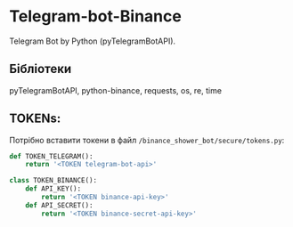 # Telegram-bot-Binance
Telegram Bot by Python (pyTelegramBotAPI). 

## Бібліотеки
pyTelegramBotAPI, 
python-binance, 
requests, 
os, 
re, 
time

## TOKENs:
Потрібно вставити токени в файл `/binance_shower_bot/secure/tokens.py`:
```python
def TOKEN_TELEGRAM():
    return '<TOKEN telegram-bot-api>'

class TOKEN_BINANCE():
    def API_KEY():
        return '<TOKEN binance-api-key>'
    def API_SECRET():
        return '<TOKEN binance-secret-api-key>'
```
